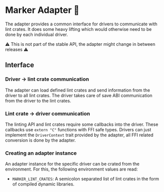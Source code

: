 # Marker Adapter 🔌

The adapter provides a common interface for drivers to communicate with lint crates. It does some heavy lifting which would otherwise need to be done by each individual driver.

⚠️ This is not part of the stable API, the adapter might change in between releases ⚠️

## Interface

### Driver -> lint crate communication

The adapter can load defined lint crates and send information from the driver to all lint crates. The driver takes care of save ABI communication from the driver to the lint crates.

### Lint crate -> driver communication

The linting API and lint crates require some callbacks into the driver. These callbacks use `extern "C"` functions with FFI safe types. Drivers can just implement the `DriverContext` trait provided by the adapter, all FFI related conversion is done by the adapter.

### Creating an adapter instance

An adapter instance for the specific driver can be crated from the environment. For this, the following environment values are read:

* `MARKER_LINT_CRATES`: A semicolon separated list of lint crates in the form of compiled dynamic libraries.